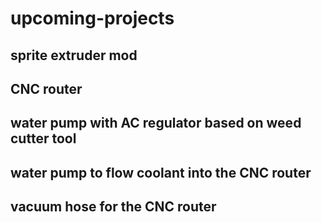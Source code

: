 # upcoming-projects

## sprite extruder mod
## CNC router
## water pump with AC regulator based on weed cutter tool
## water pump to flow coolant into the CNC router
## vacuum hose for the CNC router
